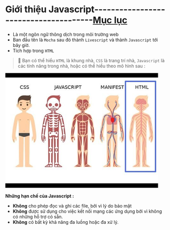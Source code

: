 # Giới thiệu Javascript--------------------------------------[Mục lục](https://github.com/Zenfection/Javascript)

- Là một ngôn ngữ thông dịch trong môi trường web
- Ban đầu tên là `Mocha` sau đó thành `Livescript` và thành `Javascript` tới bây giờ.
- Tích hợp trong `HTML`

> 🚀 Bạn có thể hiểu `HTML` là khung nhà, `CSS` là trang trí nhà, `Javascript` là các tính năng trong nhà, hoặc có thể hiểu theo mô hình sau : 

![hqdefault.jpg](https://raw.githubusercontent.com/Zenfection/Image/master/2021/01/21-19-22-10-hqdefault.jpg)

**Những hạn chế của Javascript :**

- **Không** cho phép đọc và ghi các file, bởi vì lý do bảo mật
- **Không** được sử dụng cho việc kết nối mạng các ứng dụng bởi vì không có những hỗ trợ có sẵn.
- **Không** có bất kỳ khả năng đa luồng hoặc đa xử lý.
